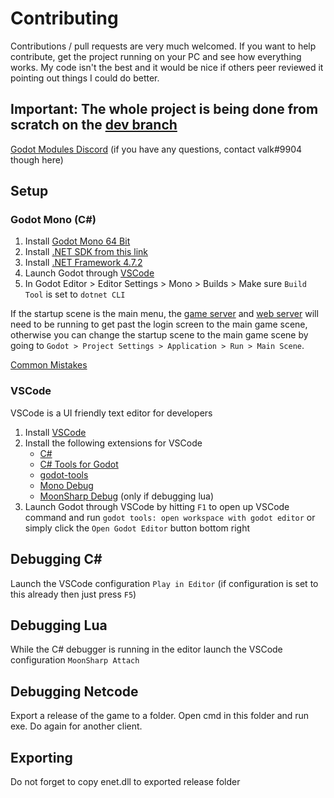 # Contributing
Contributions / pull requests are very much welcomed. If you want to help contribute, get the project running on your PC and see how everything works. My code isn't the best and it would be nice if others peer reviewed it pointing out things I could do better. 

## Important: The whole project is being done from scratch on the [dev branch](https://github.com/GodotModules/GodotModulesCSharp/tree/dev)

[Godot Modules Discord](https://discord.gg/866cg8yfxZ) (if you have any questions, contact valk#9904 though here)

## Setup
### Godot Mono (C#)
1. Install [Godot Mono 64 Bit](https://godotengine.org)
2. Install [.NET SDK from this link](https://dotnet.microsoft.com/en-us/download)
3. Install [.NET Framework 4.7.2](https://duckduckgo.com/?q=.net+framework+4.7.2)
4. Launch Godot through [VSCode](#vscode)
5. In Godot Editor > Editor Settings > Mono > Builds > Make sure `Build Tool` is set to `dotnet CLI`

If the startup scene is the main menu, the [game server](https://github.com/Raccoons-Rise-Up/server/blob/main/.github/CONTRIBUTING.md#setup) and [web server](https://github.com/Raccoons-Rise-Up/website/blob/main/.github/CONTRIBUTING.md) will need to be running to get past the login screen to the main game scene, otherwise you can change the startup scene to the main game scene by going to `Godot > Project Settings > Application > Run > Main Scene`.

[Common Mistakes](https://github.com/valkyrienyanko/GodotModules/blob/main/.github/COMMON_MISTAKES.md)  

### VSCode
VSCode is a UI friendly text editor for developers
1. Install [VSCode](https://code.visualstudio.com)
2. Install the following extensions for VSCode
    - [C#](https://marketplace.visualstudio.com/items?itemName=ms-dotnettools.csharp)
    - [C# Tools for Godot](https://marketplace.visualstudio.com/items?itemName=neikeq.godot-csharp-vscode)
    - [godot-tools](https://marketplace.visualstudio.com/items?itemName=geequlim.godot-tools)
    - [Mono Debug](https://marketplace.visualstudio.com/items?itemName=ms-vscode.mono-debug)
    - [MoonSharp Debug](https://marketplace.visualstudio.com/items?itemName=xanathar.moonsharp-debug) (only if debugging lua)
3. Launch Godot through VSCode by hitting `F1` to open up VSCode command and run `godot tools: open workspace with godot editor` or simply click the `Open Godot Editor` button bottom right

## Debugging C#
Launch the VSCode configuration `Play in Editor` (if configuration is set to this already then just press `F5`)

## Debugging Lua
While the C# debugger is running in the editor launch the VSCode configuration `MoonSharp Attach`

## Debugging Netcode
Export a release of the game to a folder. Open cmd in this folder and run exe. Do again for another client.

## Exporting
Do not forget to copy enet.dll to exported release folder
